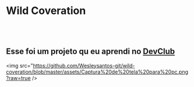<h1>Wild Coveration</h1>
<br>
<br>
<h2>Esse foi um projeto qu eu aprendi no <A href="https://rodolfomori.com.br/devclub">DevClub</A></h2>

<img src="https://github.com/Wesleysantos-git/wild-coveration/blob/master/assets/Captura%20de%20tela%20para%20pc.png?raw=true />
